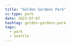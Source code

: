 ```yaml
---
title: "Golden Gardens Park"
cc-type: park
date: 2023-07-07
hashtag: golden-gardens-park
tags:
  - park
  - Seattle
---
```

